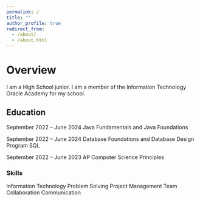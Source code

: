 ```yaml
---
permalink: /
title: ""
author_profile: true
redirect_from: 
  - /about/
  - /about.html
---
```

# Overview
I am a High School junior. I am a member of the Information Technology Oracle Academy for my school. 


## Education
September 2022 – June 2024
Java Fundamentals and Java Foundations

September 2022 – June 2024
Database Foundations and Database Design Program SQL

September 2022 – June 2023
AP Computer Science Principles

### Skills
Information Technology
Problem Solving
Project Management
Team Collaboration
Communication
